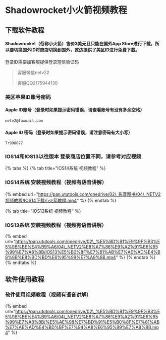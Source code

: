 # Shadowrocket小火箭视频教程

## 下载软件教程

#### Shadowrocket（俗称小火箭）售价3美元且只能在国外App Store进行下载，所以要切换国外ID将商店切换到国外，这边提供了美区ID进行免费下载。

登录ID需要加客服提供登录短信验证码

> 客服微信netv22
>
> 客服QQ2175944130

### 美区苹果ID账号密码

#### Apple ID账号（登录时如果提示密码错误，请查看账号有没有多余空格）

```text
netv2@foxmail.com
```

#### Apple ID 密码（登录时如果提示密码错误，请注意密码有大小写）

```text
Tr998877
```

### IOS14和IOS13以往版本 登录商店位置不同，请参考对应视频

{% tabs %}
{% tab title="IOS14系统 视频教程" %}
### IOS14系统 安装视频教程（视频有语音讲解）

{% embed url="https://pan.ututools.com/onedrive/02\_影音图书/04\_NETV2视频教程/IOS14下载小火箭教程.mp4" %}
{% endtab %}

{% tab title="IOS13系统 视频教程" %}
### IOS13系统 安装视频教程（视频有语音讲解）

{% embed url="https://pan.ututools.com/onedrive/02\_%E5%BD%B1%E9%9F%B3%E5%9B%BE%E4%B9%A6/04\_NETV2%E8%A7%86%E9%A2%91%E6%95%99%E7%A8%8B/IOS13%E5%B0%8F%E7%81%AB%E7%AE%AD%E4%B8%8B%E8%BD%BD%E6%95%99%E7%A8%8B.mp4" %}
{% endtab %}
{% endtabs %}

## 软件使用教程

### 软件使用视频教程（视频有语音讲解）

{% embed url="https://pan.ututools.com/onedrive/02\_%E5%BD%B1%E9%9F%B3%E5%9B%BE%E4%B9%A6/04\_NETV2%E8%A7%86%E9%A2%91%E6%95%99%E7%A8%8B/%E5%AE%98%E7%BD%91%E5%B0%8F%E7%81%AB%E7%AE%AD%E4%BD%BF%E7%94%A8%E6%95%99%E7%A8%8B.mp4" %}



### 

